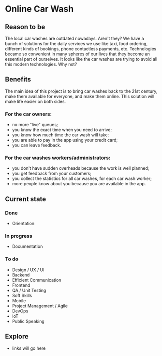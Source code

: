 # Online Car Wash
## Reason to be
The local car washes are outdated nowadays. Aren't they? We have a bunch of solutions for the daily services we use like taxi, food ordering, different kinds of bookings, phone contactless payments, etc. Technologies became so convenient in many spheres of our lives that they become an essential part of ourselves. It looks like the car washes are trying to avoid all this modern technologies. Why not?

## Benefits
The main idea of this project is to bring car washes back to the 21st century, make them available for everyone, and make them online. This solution will make life easier on both sides. 
### For the car owners:
* no more "live" queues;
* you know the exact time when you need to arrive;
* you know how much time the car wash will take;
* you are able to pay in the app using your credit card;
* you can leave feedback.

### For the car washes workers/administrators:
* you don't have sudden overheads because the work is well planned;
* you get feedback from your customers;
* you collect the statistics for all car washes, for each car wash worker;
* more people know about you because you are available in the app.

## Current state
### Done
* Orientation
### In progress
* Documentation
### To do
* Design / UX / UI
* Backend
* Efficient Communication
* Frontend
* QA / Unit Testing
* Soft Skills
* Mobile
* Project Management / Agile
* DevOps
* IoT
* Public Speaking

## Explore
* links will go here
